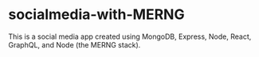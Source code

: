 # socialmedia-with-MERNG
This is a social media app created using MongoDB, Express, Node, React, GraphQL, and Node (the MERNG stack). 
